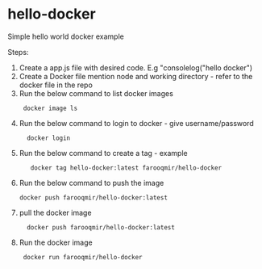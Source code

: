 # hello-docker
Simple hello world docker example

Steps:

1. Create a app.js file with desired code. E.g "consolelog("hello docker")
2. Create a Docker file mention node and working directory - refer to the docker file in the repo
3. Run the below command to list docker images
   ```
    docker image ls
   ```
4. Run the below command to login to docker - give username/password
   ```
     docker login
   ```
5. Run the below command to create a tag - example
   ```
      docker tag hello-docker:latest farooqmir/hello-docker
   ```
6. Run the below command to push the image
   ```
   docker push farooqmir/hello-docker:latest
   ```
7. pull the docker image
   ```
     docker push farooqmir/hello-docker:latest
   ```
8. Run the docker image
   ```
    docker run farooqmir/hello-docker
   ```
